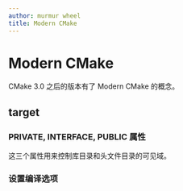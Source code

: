 ```yaml
---
author: murmur wheel
title: Modern CMake
---
```


# Modern CMake

CMake 3.0 之后的版本有了 Modern CMake 的概念。

## target

### PRIVATE, INTERFACE, PUBLIC 属性

这三个属性用来控制库目录和头文件目录的可见域。

### 设置编译选项

